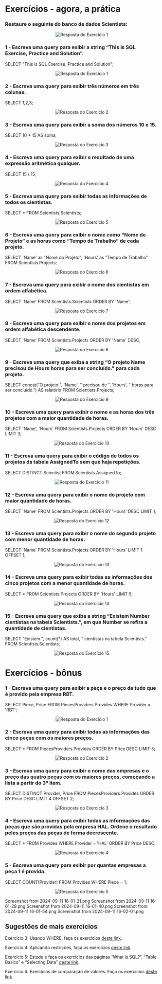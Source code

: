 # Exercícios - agora, a prática

### Restaure o seguinte do banco de dados Scientists:
<div align="center">
    <img src="Screenshot from 2024-09-11 15-11-04.png" alt="Resposta do Exercício 1">
</div>

### 1 - Escreva uma query para exibir a string “This is SQL Exercise, Practice and Solution”.
SELECT "This is SQL Exercise, Practice and Solution";
<div align="center">
    <img src="Screenshot from 2024-09-11 15-11-14.png" alt="Resposta do Exercício 1">
</div>

### 2 - Escreva uma query para exibir três números em três colunas.
SELECT 1,2,3;
<div align="center">
    <img src="Screenshot from 2024-09-11 15-11-30.png" alt="Resposta do Exercício 2">
</div>

### 3 - Escreva uma query para exibir a soma dos números 10 e 15.
SELECT 10 + 15 AS soma;
<div align="center">
    <img src="Screenshot from 2024-09-11 15-11-43.png" alt="Resposta do Exercício 3">
</div>

### 4 - Escreva uma query para exibir o resultado de uma expressão aritmética qualquer.
SELECT 15 / 15;
<div align="center">
    <img src="Screenshot from 2024-09-11 15-11-50.png" alt="Resposta do Exercício 4">
</div>

### 5 - Escreva uma query para exibir todas as informações de todos os cientistas.
SELECT * FROM Scientists.Scientists;
<div align="center">
    <img src="Screenshot from 2024-09-11 15-11-57.png" alt="Resposta do Exercício 5">
</div>

### 6 - Escreva uma query para exibir o nome como “Nome do Projeto” e as horas como “Tempo de Trabalho” de cada projeto.
SELECT 'Name' as "Nome do Projeto", 'Hours' as "Tempo de Trabalho" FROM Scientists.Projects;
<div align="center">
    <img src="Screenshot from 2024-09-11 15-12-07.png" alt="Resposta do Exercício 6">
</div>

### 7 - Escreva uma query para exibir o nome dos cientistas em ordem alfabética.
SELECT 'Name' FROM Scientists.Scientists ORDER BY 'Name';
<div align="center">
    <img src="Screenshot from 2024-09-11 15-12-15.png" alt="Resposta do Exercício 7">
</div>

### 8 - Escreva uma query para exibir o nome dos projetos em ordem alfabética descendente.
SELECT 'Name' FROM Scientists.Projects ORDER BY 'Name' DESC;
<div align="center">
    <img src="Screenshot from 2024-09-11 15-12-31.png" alt="Resposta do Exercício 8">
</div>

### 9 - Escreva uma query que exiba a string “O projeto Name precisou de Hours horas para ser concluído.” para cada projeto.
SELECT concat("O projeto ", 'Name', " precisou de ", 'Hours',  " horas para ser concluído.") AS relatório FROM Scientists.Projects;
<div align="center">
    <img src="Screenshot from 2024-09-11 15-12-38.png" alt="Resposta do Exercício 9">
</div>

### 10 - Escreva uma query para exibir o nome e as horas dos três projetos com a maior quantidade de horas.
SELECT 'Name', 'Hours' FROM Scientists.Projects ORDER BY 'Hours' DESC LIMIT 3;
<div align="center">
    <img src="Screenshot from 2024-09-11 15-12-46.png" alt="Resposta do Exercício 10">
</div>

### 11 - Escreva uma query para exibir o código de todos os projetos da tabela AssignedTo sem que haja repetições.
SELECT DISTINCT Scientist FROM Scientists.AssignedTo;
<div align="center">
    <img src="Screenshot from 2024-09-11 15-12-58.png" alt="Resposta do Exercício 11">
</div>

### 12 - Escreva uma query para exibir o nome do projeto com maior quantidade de horas.
SELECT 'Name' FROM Scientists.Projects ORDER BY 'Hours' DESC LIMIT 1;
<div align="center">
    <img src="Screenshot from 2024-09-11 15-13-07.png" alt="Resposta do Exercício 12">
</div>

### 13 - Escreva uma query para exibir o nome do segundo projeto com menor quantidade de horas.
SELECT 'Name' FROM Scientists.Projects ORDER BY 'Hours' LIMIT 1 OFFSET 1;
<div align="center">
    <img src="./Screenshot from 2024-09-11 15-13-16.png" alt="Resposta do Exercício 13">
</div>

### 14 - Escreva uma query para exibir todas as informações dos cinco projetos com a menor quantidade de horas.
SELECT * FROM Scientists.Projects ORDER BY 'Hours' LIMIT 5;
<div align="center">
    <img src="./Screenshot from 2024-09-11 15-13-26.png" alt="Resposta do Exercício 14">
</div>

### 15 - Escreva uma query que exiba a string “Existem Number cientistas na tabela Scientists.”, em que Number se refira a quantidade de cientistas.
SELECT "Existem ", count(*) AS total, " cientistas na tabela Scientists." FROM Scientists.Scientists;
<div align="center">
    <img src="./Screenshot from 2024-09-11 15-13-35.png" alt="Resposta do Exercício 15">
</div>

# Exercícios - bônus
### 1 - Escreva uma query para exibir a peça e o preço de tudo que é provido pela empresa RBT.
SELECT Piece, Price FROM PiecesProviders.Provides WHERE Provider = 'RBT';
<div align="center">
    <img src="Screenshot from 2024-09-11 16-01-21.png" alt="Resposta do Exercício 1">
</div>

### 2 - Escreva uma query para exibir todas as informações das cinco peças com os maiores preços.
SELECT * FROM PiecesProviders.Provides ORDER BY Price DESC LIMIT 5;
<div align="center">
    <img src="Screenshot from 2024-09-11 16-01-29.png" alt="Resposta do Exercício 2">
</div>

### 3 - Escreva uma query para exibir o nome das empresas e o preço das quatro peças com os maiores preços, começando a lista a partir do 3º item.
SELECT DISTINCT Provider, Price FROM PiecesProviders.Provides ORDER BY Price DESC LIMIT 4 OFFSET 2;
<div align="center">
    <img src="Screenshot from 2024-09-11 16-01-40.png" alt="Resposta do Exercício 3">
</div>

### 4 - Escreva uma query para exibir todas as informações das peças que são providas pela empresa HAL. Ordene o resultado pelos preços das peças de forma decrescente.
SELECT * FROM Provides WHERE Provider = 'HAL' ORDER BY Price DESC;
<div align="center">
    <img src="Screenshot from 2024-09-11 16-01-54.png" alt="Resposta do Exercício 4">
</div>

### 5 - Escreva uma query para exibir por quantas empresas a peça 1 é provida.
SELECT COUNT(Provider) FROM Provides WHERE Piece = 1;
<div align="center">
    <img src="Screenshot from 2024-09-11 16-02-01.png" alt="Resposta do Exercício 5">
</div>

Screenshot from 2024-09-11 16-01-21.png
Screenshot from 2024-09-11 16-01-29.png
Screenshot from 2024-09-11 16-01-40.png
Screenshot from 2024-09-11 16-01-54.png
Screenshot from 2024-09-11 16-02-01.png


## Sugestões de mais exercícios
Exercício 3: Usando WHERE, faça os exercícios [deste link](https://www.w3schools.com/sql/exercise.asp?filename=exercise_where1).

Exercício 4: Aplicando restrições, faça os exercícios [deste link](https://sqlbolt.com/lesson/select_queries_with_constraints).

Exercício 5: Estude e faça os exercícios das páginas “What is SQL?”, “Table Basics” e “Selecting Data” [deste link](http://www.sqlcourse.com/intro.html).

Exercício 6: Exercícios de comparação de valores. Faça os exercícios [deste link](https://sqlzoo.net/wiki/SELECT_from_WORLD_Tutorial).